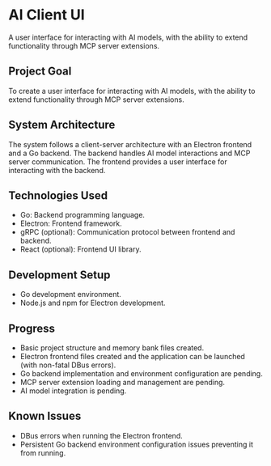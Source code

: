 # AI Client UI

A user interface for interacting with AI models, with the ability to extend functionality through MCP server extensions.

## Project Goal

To create a user interface for interacting with AI models, with the ability to extend functionality through MCP server extensions.

## System Architecture

The system follows a client-server architecture with an Electron frontend and a Go backend. The backend handles AI model interactions and MCP server communication. The frontend provides a user interface for interacting with the backend.

## Technologies Used

*   Go: Backend programming language.
*   Electron: Frontend framework.
*   gRPC (optional): Communication protocol between frontend and backend.
*   React (optional): Frontend UI library.

## Development Setup

*   Go development environment.
*   Node.js and npm for Electron development.

## Progress

*   Basic project structure and memory bank files created.
*   Electron frontend files created and the application can be launched (with non-fatal DBus errors).
*   Go backend implementation and environment configuration are pending.
*   MCP server extension loading and management are pending.
*   AI model integration is pending.

## Known Issues

*   DBus errors when running the Electron frontend.
*   Persistent Go backend environment configuration issues preventing it from running.
